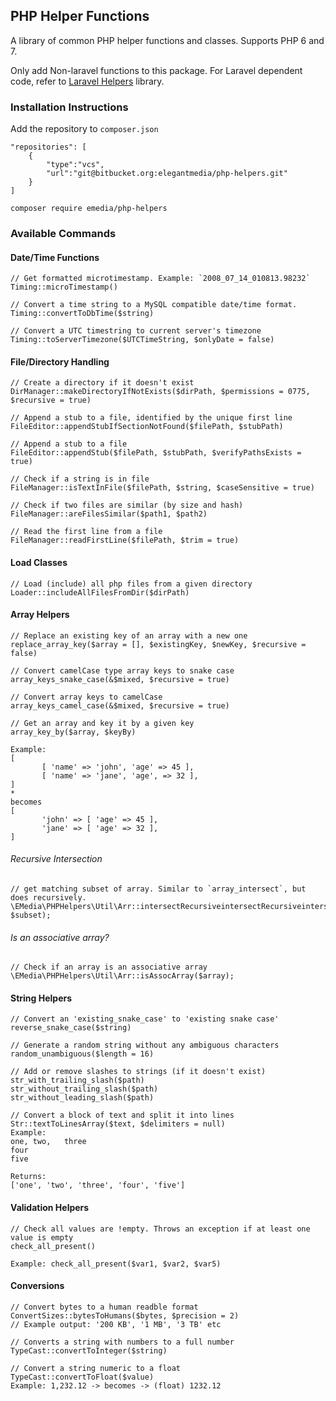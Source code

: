 ## PHP Helper Functions

A library of common PHP helper functions and classes. Supports PHP 6 and 7.

Only add Non-laravel functions to this package. For Laravel dependent code, refer to [Laravel Helpers](https://bitbucket.org/elegantmedia/laravel-helpers/src) library.

### Installation Instructions

Add the repository to `composer.json`
```
"repositories": [
	{
	    "type":"vcs",
	    "url":"git@bitbucket.org:elegantmedia/php-helpers.git"
	}
]
```

```
composer require emedia/php-helpers
```

### Available Commands

#### Date/Time Functions
```
// Get formatted microtimestamp. Example: `2008_07_14_010813.98232`
Timing::microTimestamp()

// Convert a time string to a MySQL compatible date/time format.
Timing::convertToDbTime($string)

// Convert a UTC timestring to current server's timezone
Timing::toServerTimezone($UTCTimeString, $onlyDate = false)
```

#### File/Directory Handling
```
// Create a directory if it doesn't exist
DirManager::makeDirectoryIfNotExists($dirPath, $permissions = 0775, $recursive = true)

// Append a stub to a file, identified by the unique first line
FileEditor::appendStubIfSectionNotFound($filePath, $stubPath)

// Append a stub to a file
FileEditor::appendStub($filePath, $stubPath, $verifyPathsExists = true)

// Check if a string is in file
FileManager::isTextInFile($filePath, $string, $caseSensitive = true)

// Check if two files are similar (by size and hash)
FileManager::areFilesSimilar($path1, $path2)

// Read the first line from a file
FileManager::readFirstLine($filePath, $trim = true)
```

#### Load Classes

```
// Load (include) all php files from a given directory
Loader::includeAllFilesFromDir($dirPath)
```

#### Array Helpers
```
// Replace an existing key of an array with a new one
replace_array_key($array = [], $existingKey, $newKey, $recursive = false)

// Convert camelCase type array keys to snake case
array_keys_snake_case(&$mixed, $recursive = true)

// Convert array keys to camelCase
array_keys_camel_case(&$mixed, $recursive = true)
```

```
// Get an array and key it by a given key
array_key_by($array, $keyBy)

Example:
[
       [ 'name' => 'john', 'age' => 45 ],
       [ 'name' => 'jane', 'age', => 32 ],
]
*
becomes
[
       'john' => [ 'age' => 45 ],
       'jane' => [ 'age' => 32 ],
]
```

###### Recursive Intersection

```
// get matching subset of array. Similar to `array_intersect`, but does recursively.
\EMedia\PHPHelpers\Util\Arr::intersectRecursiveintersectRecursiveintersectRecursive($source, $subset);
```

###### Is an associative array?

```
// Check if an array is an associative array
\EMedia\PHPHelpers\Util\Arr::isAssocArray($array);
```


#### String Helpers

```
// Convert an 'existing_snake_case' to 'existing snake case'
reverse_snake_case($string)

// Generate a random string without any ambiguous characters
random_unambiguous($length = 16)

// Add or remove slashes to strings (if it doesn't exist)
str_with_trailing_slash($path)
str_without_trailing_slash($path)
str_without_leading_slash($path)

// Convert a block of text and split it into lines
Str::textToLinesArray($text, $delimiters = null)
Example:
one, two,   three
four
five

Returns:
['one', 'two', 'three', 'four', 'five']
```

#### Validation Helpers

```
// Check all values are !empty. Throws an exception if at least one value is empty
check_all_present()

Example: check_all_present($var1, $var2, $var5)
```

#### Conversions

```
// Convert bytes to a human readble format
ConvertSizes::bytesToHumans($bytes, $precision = 2)
// Example output: '200 KB', '1 MB', '3 TB' etc

// Converts a string with numbers to a full number
TypeCast::convertToInteger($string)

// Convert a string numeric to a float
TypeCast::convertToFloat($value)
Example: 1,232.12 -> becomes -> (float) 1232.12
```
